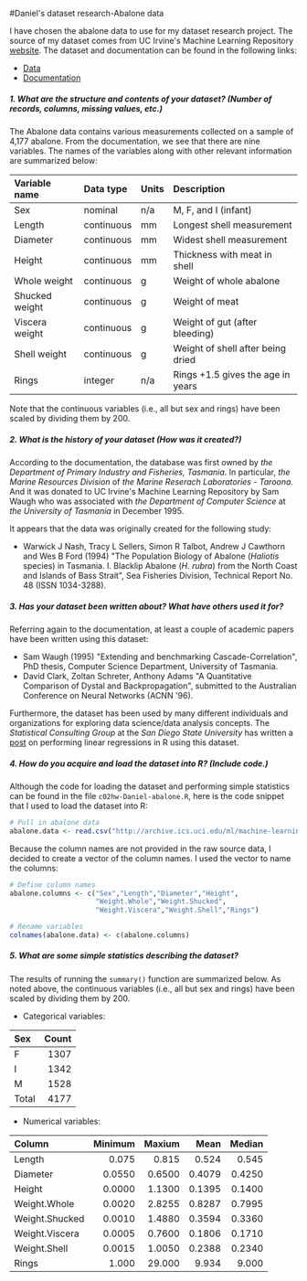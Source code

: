 #Daniel's dataset research-Abalone data


I have chosen the abalone data to use for my dataset research project. The source of my dataset comes from UC Irvine's Machine Learning Repository [website](http://archive.ics.uci.edu/ml/datasets/Abalone?pagewanted=all).
The dataset and documentation can be found in the following links:
* [Data](http://archive.ics.uci.edu/ml/machine-learning-databases/abalone/abalone.data)
* [Documentation](http://archive.ics.uci.edu/ml/machine-learning-databases/abalone/abalone.names)


##### 1. What are the structure and contents of your dataset? (Number of records, columns, missing values, etc.)

The Abalone data contains various measurements collected on a sample of 4,177 abalone. From the documentation, we see that there are nine variables. The names of the variables along with other relevant information are summarized below:

|Variable name|Data type|Units|Description|
|:------------|:--------|:----|:----------|
|Sex|nominal|n/a|M, F, and I (infant)|
|Length|continuous|mm|Longest shell measurement|
|Diameter|continuous|mm|Widest shell measurement|
|Height|continuous|mm|Thickness with meat in shell|
|Whole weight|continuous|g|Weight of whole abalone|
|Shucked weight|continuous|g|Weight of meat|
|Viscera weight|continuous|g|Weight of gut (after bleeding)|
|Shell weight|continuous|g|Weight of shell after being dried|
|Rings|integer|n/a|Rings +1.5 gives the age in years|  

Note that the continuous variables (i.e., all but sex and rings) have been scaled by dividing them by 200.

##### 2. What is the history of your dataset (How was it created?)

According to the documentation, the database was first owned by *the Department of Primary Industry and Fisheries, Tasmania*. In particular, *the Marine Resources Division* of *the Marine Reserach Laboratories - Taroona*. And it was donated to UC Irvine's Machine Learning Repository by Sam Waugh who was associated with *the Department of Computer Science* at *the University of Tasmania* in December 1995.

It appears that the data was originally created for the following study:
* Warwick J Nash, Tracy L Sellers, Simon R Talbot, Andrew J Cawthorn and Wes B Ford (1994) "The Population Biology of Abalone (_Haliotis_ species) in Tasmania. I. Blacklip Abalone (_H._ _rubra_) from the North Coast and Islands of Bass Strait", Sea Fisheries Division, Technical Report No. 48 (ISSN 1034-3288).


##### 3. Has your dataset been written about? What have others used it for?

Referring again to the documentation, at least a couple of academic papers have been written using this dataset:
* Sam Waugh (1995) "Extending and benchmarking Cascade-Correlation", PhD thesis, Computer Science Department, University of Tasmania.
* David Clark, Zoltan Schreter, Anthony Adams "A Quantitative Comparison of Dystal and Backpropagation", submitted to the Australian Conference on Neural Networks (ACNN '96).

Furthermore, the dataset has been used by many different individuals and organizations for exploring data science/data analysis concepts. The *Statistical Consulting Group* at the *San Diego State University* has written a [post](http://scg.sdsu.edu/linear-regression-in-r-abalone-dataset/) on performing linear regressions in R using this dataset.


##### 4. How do you acquire and load the dataset into R? (Include code.)

Although the code for loading the dataset and performing simple statistics can be found in the file `c02hw-Daniel-abalone.R`, here is the code snippet that I used to load the dataset into R:

```R
# Pull in abalone data
abalone.data <- read.csv("http://archive.ics.uci.edu/ml/machine-learning-databases/abalone/abalone.data", header=F)
```

Because the column names are not provided in the raw source data, I decided to create a vector of the column names. I used the vector to name the columns:

```R
# Define column names
abalone.columns <- c("Sex","Length","Diameter","Height",
                     "Weight.Whole","Weight.Shucked",
                     "Weight.Viscera","Weight.Shell","Rings")

# Rename variables
colnames(abalone.data) <- c(abalone.columns)
```


##### 5. What are some simple statistics describing the dataset?

The results of running the `summary()` function are summarized below. As noted above, the continuous variables (i.e., all but sex and rings) have been scaled by dividing them by 200.

* Categorical variables:

|Sex|Count|
|:---|---:|
|F|1307|
|I|1342|
|M|1528|
|Total|4177|

* Numerical variables:

|Column|Minimum|Maxium|Mean|Median|
|:-----|------:|-----:|---:|-----:|
|Length|0.075|0.815|0.524|0.545|
|Diameter|0.0550|0.6500|0.4079|0.4250|
|Height|0.0000|1.1300|0.1395|0.1400|
|Weight.Whole|0.0020|2.8255|0.8287|0.7995|
|Weight.Shucked|0.0010|1.4880|0.3594|0.3360|
|Weight.Viscera|0.0005|0.7600|0.1806|0.1710|
|Weight.Shell|0.0015|1.0050|0.2388|0.2340|
|Rings|1.000|29.000|9.934|9.000|


